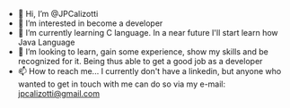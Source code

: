 - 👋 Hi, I’m @JPCalizotti
- 👀 I’m interested in become a developer
- 🌱 I’m currently learning C language. In a near future I'll start learn how Java Language
- 💞️ I’m looking to learn, gain some experience, show my skills and be recognized for it. 
        Being thus able to get a good job as a developer
- 📫 How to reach me... I currently don't have a linkedin, but anyone who wanted to get in touch with me can do so via my e-mail: jpcalizotti@gmail.com

